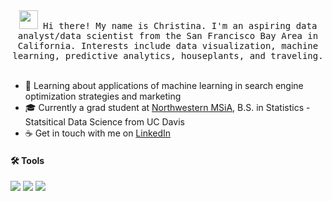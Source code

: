 <p align="center">
  <br><br>
  <samp>
    <img src="https://raw.githubusercontent.com/MartinHeinz/MartinHeinz/master/wave.gif" width="30px"> Hi there! My name is Christina. I'm an aspiring data analyst/data scientist from the San Francisco Bay Area in California. Interests include data visualization, machine learning, predictive analytics, houseplants, and traveling. 
  </samp>
  <br><br>
</p>

- 🌱 Learning about applications of machine learning in search engine optimization strategies and marketing
- 🎓 Currently a grad student at <a href="https://www.mccormick.northwestern.edu/analytics/">Northwestern MSiA</a>, B.S. in Statistics - Statsitical Data Science from UC Davis
- ☕️ Get in touch with me on <a href="https://www.linkedin.com/in/christina-chang-b9b035147/">LinkedIn</a>

#### 🛠 Tools
<img src="https://img.shields.io/badge/python%20-%2314354C.svg?&style=for-the-badge&logo=python&logoColor=white" /> <img src="https://img.shields.io/badge/r-%23276DC3.svg?&style=for-the-badge&logo=r&logoColor=white" /> <img src="https://img.shields.io/badge/sqlite-%2307405e.svg?&style=for-the-badge&logo=sqlite&logoColor=white">

<!--
**christinalchang/christinalchang** is a ✨ _special_ ✨ repository because its `README.md` (this file) appears on your GitHub profile.

Here are some ideas to get you started:

- 🔭 I’m currently working on ...
- 🌱 I’m currently learning ...
- 👯 I’m looking to collaborate on ...
- 🤔 I’m looking for help with ...
- 💬 Ask me about ...
- 📫 How to reach me: ...
- 😄 Pronouns: ...
- ⚡ Fun fact: ...

### Hi there 👋 
<img src="https://media.tenor.com/images/ceaf20d4d85f71bb1419f0a7a63ad8c8/tenor.gif" width=57>
<img src="https://raw.githubusercontent.com/MartinHeinz/MartinHeinz/master/wave.gif" width="30px">
<img src="https://data.whicdn.com/images/297132086/original.gif" width="200px" align="center">
-->
